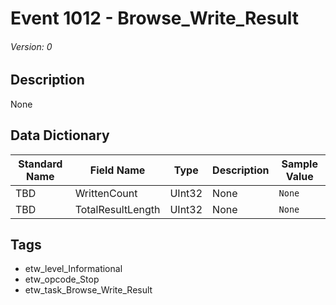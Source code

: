 # Event 1012 - Browse_Write_Result
###### Version: 0

## Description
None

## Data Dictionary
|Standard Name|Field Name|Type|Description|Sample Value|
|---|---|---|---|---|
|TBD|WrittenCount|UInt32|None|`None`|
|TBD|TotalResultLength|UInt32|None|`None`|

## Tags
* etw_level_Informational
* etw_opcode_Stop
* etw_task_Browse_Write_Result